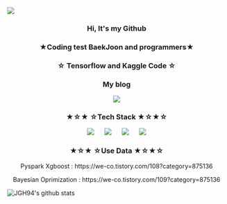 <img src="https://capsule-render.vercel.app/api?type=waving&color=3296D7&height=300&section=header&text=We-Co&%20render&fontSize=90&fontColor=F9FFFF" />
<h3 align="center"><b> Hi, It's my Github  </b></h3>
<h3 align="center"><b> ★Coding test BaekJoon and programmers★  </b></h3>
<h3 align="center"><b> ☆     Tensorflow and Kaggle Code     ☆  </b></h3>
<h3 align="center"><b>  My blog  </b></h3>
<p align="center"> 
    <a href="https://we-co.tistory.com/">
        <img 
            src="https://img.shields.io/badge/-MyBlog-52478B?style=plastic&logo=Bitdefender&logoColor=white&link=https://we-co.tistory.com/"
            style="height : auto; margin-left : 10px; margin-right : 10px;"/>
    </a>  
    <h3 align="center"><b>★☆★ ☆Tech Stack ★☆★☆</b></h3> 
   <p align="center">
      <img
                src="https://img.shields.io/badge/-Python-3776AB?style=plastic&logo=Python&logoColor=white&link=https://we-co.tistory.com/"
                style="height : auto; margin-left : 10px; margin-right : 10px;"/>
      <img
                src="https://img.shields.io/badge/-TensorFlow-FF6F00?style=plastic&logo=TensorFlow&logoColor=white&link=https://we-co.tistory.com/"
                style="height : auto; margin-left : 10px; margin-right : 10px;"/>
      <img
                src="https://img.shields.io/badge/-Apache Spark-4285F4?style=plastic&logo=Apache Spark&logoColor=white&link=https://we-co.tistory.com/"
                style="height : auto; margin-left : 10px; margin-right : 10px;"/>
      <img
                src="https://img.shields.io/badge/-.NET-C9284D?style=plastic&logo=.NET&logoColor=white&link=https://we-co.tistory.com/"
                style="height : auto; margin-left : 10px; margin-right : 10px;"/> 
    </p>
    
</p>

 <h3 align="center"><b>★☆★ ☆Use Data ★☆★☆</b></h3>
 <p align="center">
 Pyspark Xgboost : https://we-co.tistory.com/108?category=875136 
 <p align="center"> 
 Bayesian Oprimization : https://we-co.tistory.com/109?category=875136
    
 </P>


![JGH94's github stats](https://github-readme-stats.vercel.app/api?username=JGH94&show_icons=true&&theme=gruvbox_light)

 




<!--
**JGH94/JGH94** is a ✨ _special_ ✨ repository because its `README.md` (this file) appears on your GitHub profile.

Here are some ideas to get you started:

- 🔭 I’m currently working on ...
- 🌱 I’m currently learning ...
- 👯 I’m looking to collaborate on ...
- 🤔 I’m looking for help with ...
- 💬 Ask me about ...
- 📫 How to reach me: ...
- 😄 Pronouns: ...
- ⚡ Fun fact: ...
-->
